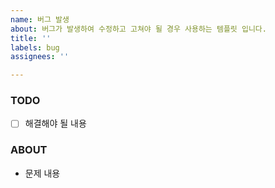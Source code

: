 ```yaml
---
name: 버그 발생
about: 버그가 발생하여 수정하고 고쳐야 될 경우 사용하는 템플릿 입니다.
title: ''
labels: bug
assignees: ''

---
```


### TODO
- [ ] 해결해야 될 내용

### ABOUT
- 문제 내용
